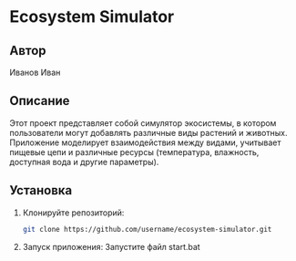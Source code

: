 # Ecosystem Simulator

## Автор
Иванов Иван

## Описание
Этот проект представляет собой симулятор экосистемы, в котором пользователи могут добавлять различные виды растений и животных. Приложение моделирует взаимодействия между видами, учитывает пищевые цепи и различные ресурсы (температура, влажность, доступная вода и другие параметры).

## Установка
1. Клонируйте репозиторий:
   ```sh
   git clone https://github.com/username/ecosystem-simulator.git
   ```
2. Запуск приложения:
   Запустите файл start.bat